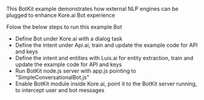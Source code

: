 
This BotKit example demonstrates how external NLP engines can be plugged to enhance Kore.ai Bot experience

Folow the below steps to run this example Bot

- Define Bot under Kore.ai with a dialog task
- Define the intent under Api.ai, train and update the example code for API and keys
- Define the intent and entities with Luis.ai for entity extraction, train and update the example code for API and keys
- Run BotKit node.js server with app.js pointing to "SimpleConversationalBot.js"
- Enable BotKit module inside Kore.ai, point it to the BotKit server running, to intercept user and bot messages
